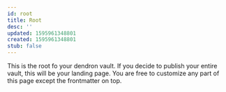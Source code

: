 ```yaml
---
id: root
title: Root
desc: ''
updated: 1595961348801
created: 1595961348801
stub: false
---
```


This is the root fo your dendron vault. If you decide to publish your entire vault, this will be your landing page. You are free to customize any part of this page except the frontmatter on top. 

